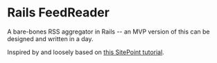 # Rails FeedReader

A bare-bones RSS aggregator in Rails -- an MVP version of this can be designed and written in a day.

Inspired by and loosely based on [this SitePoint tutorial](https://www.sitepoint.com/building-an-rss-reader-in-rails-is-easy/).
